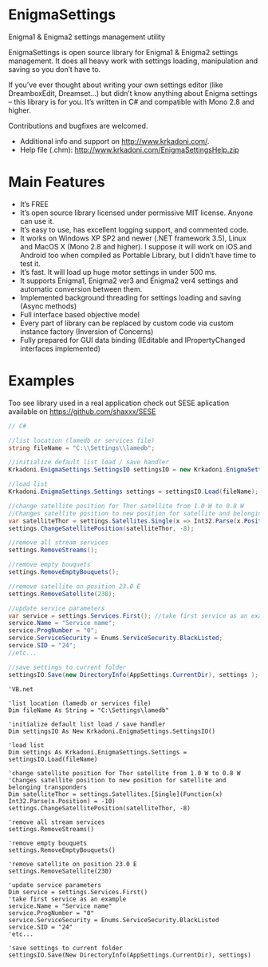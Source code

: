 EnigmaSettings
==============

Enigma1 & Enigma2 settings management utility

EnigmaSettings is open source library for Enigma1 & Enigma2 settings management.
It does all heavy work with settings loading, manipulation and saving so you don’t have to.

If you’ve ever thought about writing your own settings editor (like DreamboxEdit, Dreamset…)
but didn’t know anything about Enigma settings – this library is for you.
It’s written in C# and compatible with Mono 2.8 and higher.

Contributions and bugfixes are welcomed.

- Additional info and support on http://www.krkadoni.com/.
- Help file (.chm): http://www.krkadoni.com/EnigmaSettingsHelp.zip

Main Features
==============

- It’s FREE
- It’s open source library licensed under permissive MIT license. Anyone can use it.
- It’s easy to use, has excellent logging support, and commented code.
- It works on Windows XP SP2 and newer (.NET framework 3.5), Linux and MacOS X (Mono 2.8 and higher). I suppose it will work on iOS and Android too when compiled as Portable Library, but I didn’t have time to test it.
- It’s fast. It will load up huge motor settings in under 500 ms.
- It supports Enigma1, Enigma2 ver3 and Enigma2 ver4 settings and automatic conversion between them.
- Implemented background threading for settings loading and saving  (Async methods)
- Full interface based objective model
- Every part of library can be replaced by custom code via custom instance factory (Inversion of Concerns)
- Fully prepared for GUI data binding (IEditable and IPropertyChanged interfaces implemented)

Examples
==============

Too see library used in a real application check out SESE aplication available on https://github.com/shaxxx/SESE

```C#
// C#

//list location (lamedb or services file)
string fileName = "C:\\Settings\\lamedb";

//initialize default list load / save handler
Krkadoni.EnigmaSettings.SettingsIO settingsIO = new Krkadoni.EnigmaSettings.SettingsIO();

//load list
Krkadoni.EnigmaSettings.Settings settings = settingsIO.Load(fileName);

//change satellite position for Thor satellite from 1.0 W to 0.8 W
//Changes satellite position to new position for satellite and belonging transponders
var satelliteThor = settings.Satellites.Single(x => Int32.Parse(x.Position) == -10);
settings.ChangeSatellitePosition(satelliteThor, -8);

//remove all stream services
settings.RemoveStreams();

//remove empty bouquets
settings.RemoveEmptyBouquets();

//remove satellite on position 23.0 E
settings.RemoveSatellite(230);

//update service parameters
var service = settings.Services.First(); //take first service as an example
service.Name = "Service name";
service.ProgNumber = "0";
service.ServiceSecurity = Enums.ServiceSecurity.BlackListed;
service.SID = "24";
//etc...

//save settings to current folder
settingsIO.Save(new DirectoryInfo(AppSettings.CurrentDir), settings );
```

```VB.NET
'VB.net 

'list location (lamedb or services file)
Dim fileName As String = "C:\Settings\lamedb"

'initialize default list load / save handler
Dim settingsIO As New Krkadoni.EnigmaSettings.SettingsIO()

'load list
Dim settings As Krkadoni.EnigmaSettings.Settings = settingsIO.Load(fileName)

'change satellite position for Thor satellite from 1.0 W to 0.8 W
'Changes satellite position to new position for satellite and belonging transponders
Dim satelliteThor = settings.Satellites.[Single](Function(x) Int32.Parse(x.Position) = -10)
settings.ChangeSatellitePosition(satelliteThor, -8)

'remove all stream services
settings.RemoveStreams()

'remove empty bouquets
settings.RemoveEmptyBouquets()

'remove satellite on position 23.0 E
settings.RemoveSatellite(230)

'update service parameters
Dim service = settings.Services.First()
'take first service as an example
service.Name = "Service name"
service.ProgNumber = "0"
service.ServiceSecurity = Enums.ServiceSecurity.BlackListed
service.SID = "24"
'etc...

'save settings to current folder
settingsIO.Save(New DirectoryInfo(AppSettings.CurrentDir), settings)
```
